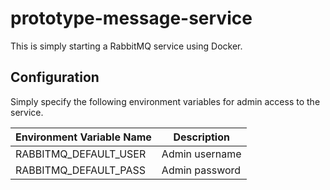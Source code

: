 # prototype-message-service

This is simply starting a RabbitMQ service using Docker.

## Configuration
Simply specify the following environment variables for admin access to the service.

| Environment Variable Name | Description |
| ----- | ----- |
| RABBITMQ_DEFAULT_USER | Admin username |
| RABBITMQ_DEFAULT_PASS | Admin password |
